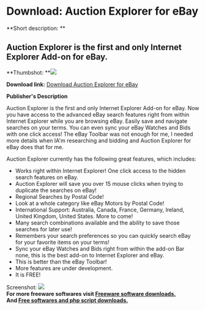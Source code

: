 # Download: Auction Explorer for eBay

**Short description: **

## Auction Explorer is the first and only Internet Explorer Add-on for eBay.

  
**Thumbshot: **![](http://www.freewarefiles.com/screenshot/ae_small_md.jpg)   
  
**Download link:** [Download Auction Explorer for eBay](http://freesoftwares.boysofts.com/Auction-Explorer-For-EBay_program_11110.html)  
  

**Publisher's Description**  
  

Auction Explorer is the first and only Internet Explorer Add-on for eBay. Now
you have access to the advanced eBay search features right from within
Internet Explorer while you are browsing eBay. Easily save and navigate
searches on your terms. You can even sync your eBay Watches and Bids with one
click access! The eBay Toolbar was not enough for me, I needed more details
when IA'm researching and bidding and Auction Explorer for eBay does that for
me.

Auction Explorer currently has the following great features, which includes:

  * Works right within Internet Explorer! One click access to the hidden search features on eBay. 
  * Auction Explorer will save you over 15 mouse clicks when trying to duplicate the searches on eBay! 
  * Regional Searches by Postal Code! 
  * Look at a whole category like eBay Motors by Postal Code! 
  * International Support: Australia, Canada, France, Germany, Ireland, United Kingdom, United States. More to come! 
  * Many search combinations available and the ability to save those searches for later use! 
  * Remembers your search preferences so you can quickly search eBay for your favorite items on your terms! 
  * Sync your eBay Watches and Bids right from within the add-on Bar none, this is the best add-on to Internet Explorer and eBay. 
  * This is better than the eBay Toolbar! 
  * More features are under development. 
  * It is FREE! 

  
  
Screenshot: ![](http://www.freewarefiles.com/screenshot/ae_small.jpg)  
**For more freeware softwares visit [Freeware software downloads.](http://freesoftwares.boysofts.com/)**   
**And [Free softwares and php script downloads.](http://www.boysofts.com/)**

